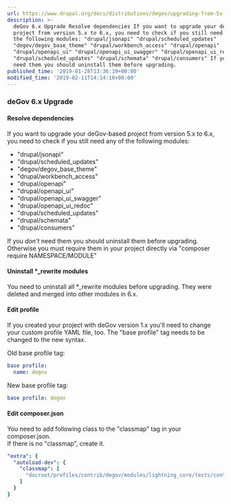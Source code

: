 ```yaml
---
url: https://www.drupal.org/docs/distributions/degov/upgrading-from-5x-to-6x
description: >-
  deGov 6.x Upgrade Resolve dependencies If you want to upgrade your deGov-based
  project from version 5.x to 6.x, you need to check if you still need any of
  the following modules: "drupal/jsonapi" "drupal/scheduled_updates"
  "degov/degov_base_theme" "drupal/workbench_access" "drupal/openapi"
  "drupal/openapi_ui" "drupal/openapi_ui_swagger" "drupal/openapi_ui_redoc"
  "drupal/scheduled_updates" "drupal/schemata" "drupal/consumers" If you don't
  need them you should uninstall them before upgrading.
published_time: '2019-01-28T13:36:19+00:00'
modified_time: '2019-02-11T14:14:16+00:00'
---
```

### **deGov 6.x Upgrade**

#### Resolve dependencies

If you want to upgrade your deGov-based project from version 5.x to 6.x, you need to check if you still need any of the following modules:

* "drupal/jsonapi"
* "drupal/scheduled\_updates"
* "degov/degov\_base\_theme"
* "drupal/workbench\_access"
* "drupal/openapi"
* "drupal/openapi\_ui"
* "drupal/openapi\_ui\_swagger"
* "drupal/openapi\_ui\_redoc"
* "drupal/scheduled\_updates"
* "drupal/schemata"
* "drupal/consumers"

If you _don't_ need them you should uninstall them before upgrading. Otherwise you must require them in your project directly via "composer require NAMESPACE/MODULE"

#### Uninstall \*\_rewrite modules

You need to uninstall all \*\_rewrite modules before upgrading. They were deleted and merged into other modules in 6.x.

#### Edit profile

If you created your project with deGov version 1.x you'll need to change your custom profile YAML file, too. The "base profile" tag needs to be changed to the new syntax.

Old base profile tag:

```yaml
base profile:
  name: degov
```

New base profile tag:

```yaml
base profile: degov
```

#### Edit composer.json

You need to add following class to the "classmap" tag in your composer.json.   
If there is no "classmap", create it.

```yaml
"extra": {
  "autoload-dev": {
    "classmap": [
      "docroot/profiles/contrib/degov/modules/lightning_core/tests/contexts/AwaitTrait.inc"
    ]
  }
}
```